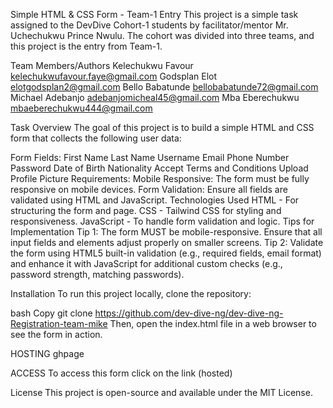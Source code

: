 Simple HTML & CSS Form - Team-1 Entry
This project is a simple task assigned to the DevDive Cohort-1 students by facilitator/mentor Mr. Uchechukwu Prince Nwulu. The cohort was divided into three teams, and this project is the entry from Team-1.

Team Members/Authors
Kelechukwu Favour <kelechukwufavour.faye@gmail.com>
Godsplan Elot <elotgodsplan2@gmail.com>
Bello Babatunde <bellobabatunde72@gmail.com>
Michael Adebanjo <adebanjomicheal45@gmail.com>
Mba Eberechukwu   <mbaeberechukwu444@gmail.com>

Task Overview
The goal of this project is to build a simple HTML and CSS form that collects the following user data:

Form Fields:
First Name
Last Name
Username
Email
Phone Number
Password
Date of Birth
Nationality
Accept Terms and Conditions
Upload Profile Picture
Requirements:
Mobile Responsive: The form must be fully responsive on mobile devices.
Form Validation: Ensure all fields are validated using HTML and JavaScript.
Technologies Used
HTML - For structuring the form and page.
CSS - Tailwind CSS for styling and responsiveness.
JavaScript - To handle form validation and logic.
Tips for Implementation
Tip 1: The form MUST be mobile-responsive. Ensure that all input fields and elements adjust properly on smaller screens.
Tip 2: Validate the form using HTML5 built-in validation (e.g., required fields, email format) and enhance it with JavaScript for additional custom checks (e.g., password strength, matching passwords).

Installation
To run this project locally, clone the repository:

bash
Copy
git clone <https://github.com/dev-dive-ng/dev-dive-ng-Registration-team-mike>
Then, open the index.html file in a web browser to see the form in action.

HOSTING
ghpage

ACCESS
To access this form click on the link (hosted)

License
This project is open-source and available under the MIT License.

